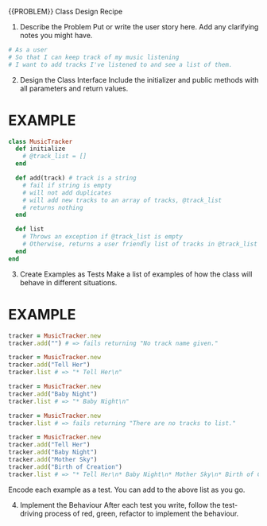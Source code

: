 {{PROBLEM}} Class Design Recipe

1. Describe the Problem
   Put or write the user story here. Add any clarifying notes you might have.

```ruby
# As a user
# So that I can keep track of my music listening
# I want to add tracks I've listened to and see a list of them.
```

2. Design the Class Interface
   Include the initializer and public methods with all parameters and return values.

# EXAMPLE

```ruby
class MusicTracker
  def initialize
    # @track_list = []
  end

  def add(track) # track is a string
    # fail if string is empty
    # will not add duplicates
    # will add new tracks to an array of tracks, @track_list
    # returns nothing
  end

  def list
    # Throws an exception if @track_list is empty
    # Otherwise, returns a user friendly list of tracks in @track_list
  end
end
```

3. Create Examples as Tests
   Make a list of examples of how the class will behave in different situations.

# EXAMPLE

```ruby
tracker = MusicTracker.new
tracker.add("") # => fails returning "No track name given."

tracker = MusicTracker.new
tracker.add("Tell Her")
tracker.list # => "* Tell Her\n"

tracker = MusicTracker.new
tracker.add("Baby Night")
tracker.list # => "* Baby Night\n"

tracker = MusicTracker.new
tracker.list # => fails returning "There are no tracks to list."

tracker = MusicTracker.new
tracker.add("Tell Her")
tracker.add("Baby Night")
tracker.add("Mother Sky")
tracker.add("Birth of Creation")
tracker.list # => "* Tell Her\n* Baby Night\n* Mother Sky\n* Birth of Creation\n"
```

Encode each example as a test. You can add to the above list as you go.

4. Implement the Behaviour
   After each test you write, follow the test-driving process of red, green, refactor to implement the behaviour.

